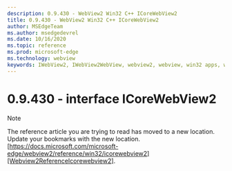 ```yaml
---
description: 0.9.430 - WebView2 Win32 C++ ICoreWebView2
title: 0.9.430 - WebView2 Win32 C++ ICoreWebView2
author: MSEdgeTeam
ms.author: msedgedevrel
ms.date: 10/16/2020
ms.topic: reference
ms.prod: microsoft-edge
ms.technology: webview
keywords: IWebView2, IWebView2WebView, webview2, webview, win32 apps, win32, edge, ICoreWebView2, ICoreWebView2Host, browser control, edge html
---
```


# 0.9.430 - interface ICoreWebView2 

> [!NOTE]
> The reference article you are trying to read has moved to a new location.  
> Update your bookmarks with the new location.  
> [https://docs.microsoft.com/microsoft-edge/webview2/reference/win32/icorewebview2][Webview2ReferenceIcorewebview2].  

[Webview2ReferenceIcorewebview2]: /microsoft-edge/webview2/reference/win32/icorewebview2 "interface ICoreWebView2 | Microsoft Docs"

